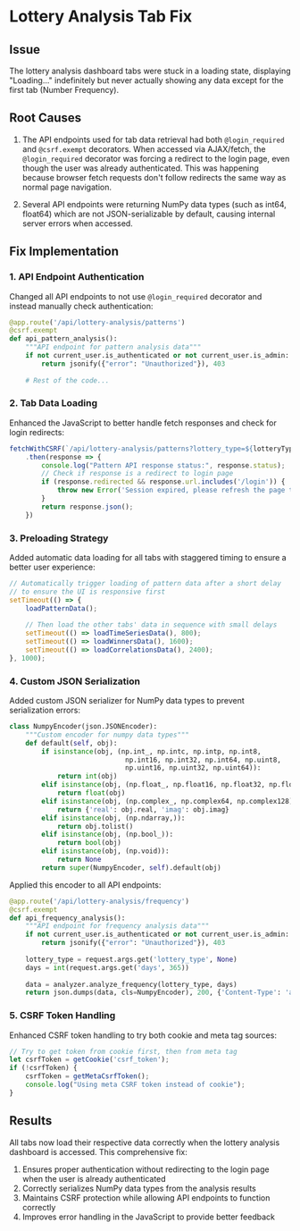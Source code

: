 # Lottery Analysis Tab Fix

## Issue
The lottery analysis dashboard tabs were stuck in a loading state, displaying "Loading..." indefinitely but never actually showing any data except for the first tab (Number Frequency).

## Root Causes
1. The API endpoints used for tab data retrieval had both `@login_required` and `@csrf.exempt` decorators. When accessed via AJAX/fetch, the `@login_required` decorator was forcing a redirect to the login page, even though the user was already authenticated. This was happening because browser fetch requests don't follow redirects the same way as normal page navigation.

2. Several API endpoints were returning NumPy data types (such as int64, float64) which are not JSON-serializable by default, causing internal server errors when accessed.

## Fix Implementation

### 1. API Endpoint Authentication
Changed all API endpoints to not use `@login_required` decorator and instead manually check authentication:

```python
@app.route('/api/lottery-analysis/patterns')
@csrf.exempt
def api_pattern_analysis():
    """API endpoint for pattern analysis data"""
    if not current_user.is_authenticated or not current_user.is_admin:
        return jsonify({"error": "Unauthorized"}), 403
    
    # Rest of the code...
```

### 2. Tab Data Loading
Enhanced the JavaScript to better handle fetch responses and check for login redirects:

```javascript
fetchWithCSRF(`/api/lottery-analysis/patterns?lottery_type=${lotteryType}&days=${days}`)
    .then(response => {
        console.log("Pattern API response status:", response.status);
        // Check if response is a redirect to login page
        if (response.redirected && response.url.includes('/login')) {
            throw new Error('Session expired, please refresh the page to login again');
        }
        return response.json();
    })
```

### 3. Preloading Strategy
Added automatic data loading for all tabs with staggered timing to ensure a better user experience:

```javascript
// Automatically trigger loading of pattern data after a short delay
// to ensure the UI is responsive first
setTimeout(() => {
    loadPatternData();
    
    // Then load the other tabs' data in sequence with small delays
    setTimeout(() => loadTimeSeriesData(), 800);
    setTimeout(() => loadWinnersData(), 1600);
    setTimeout(() => loadCorrelationsData(), 2400);
}, 1000);
```

### 4. Custom JSON Serialization
Added custom JSON serializer for NumPy data types to prevent serialization errors:

```python
class NumpyEncoder(json.JSONEncoder):
    """Custom encoder for numpy data types"""
    def default(self, obj):
        if isinstance(obj, (np.int_, np.intc, np.intp, np.int8,
                             np.int16, np.int32, np.int64, np.uint8,
                             np.uint16, np.uint32, np.uint64)):
            return int(obj)
        elif isinstance(obj, (np.float_, np.float16, np.float32, np.float64)):
            return float(obj)
        elif isinstance(obj, (np.complex_, np.complex64, np.complex128)):
            return {'real': obj.real, 'imag': obj.imag}
        elif isinstance(obj, (np.ndarray,)):
            return obj.tolist()
        elif isinstance(obj, (np.bool_)):
            return bool(obj)
        elif isinstance(obj, (np.void)):
            return None
        return super(NumpyEncoder, self).default(obj)
```

Applied this encoder to all API endpoints:

```python
@app.route('/api/lottery-analysis/frequency')
@csrf.exempt
def api_frequency_analysis():
    """API endpoint for frequency analysis data"""
    if not current_user.is_authenticated or not current_user.is_admin:
        return jsonify({"error": "Unauthorized"}), 403
    
    lottery_type = request.args.get('lottery_type', None)
    days = int(request.args.get('days', 365))
    
    data = analyzer.analyze_frequency(lottery_type, days)
    return json.dumps(data, cls=NumpyEncoder), 200, {'Content-Type': 'application/json'}
```

### 5. CSRF Token Handling
Enhanced CSRF token handling to try both cookie and meta tag sources:

```javascript
// Try to get token from cookie first, then from meta tag
let csrfToken = getCookie('csrf_token');
if (!csrfToken) {
    csrfToken = getMetaCsrfToken();
    console.log("Using meta CSRF token instead of cookie");
}
```

## Results
All tabs now load their respective data correctly when the lottery analysis dashboard is accessed. This comprehensive fix:

1. Ensures proper authentication without redirecting to the login page when the user is already authenticated
2. Correctly serializes NumPy data types from the analysis results
3. Maintains CSRF protection while allowing API endpoints to function correctly
4. Improves error handling in the JavaScript to provide better feedback